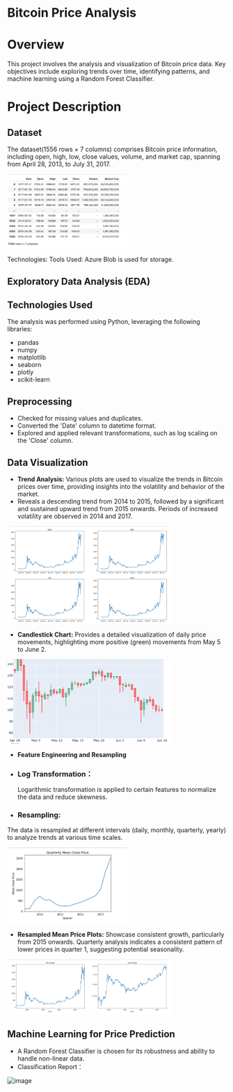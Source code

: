 

# Bitcoin Price Analysis

#  Overview

This project involves the analysis and visualization of Bitcoin price data. Key objectives include exploring trends over time, identifying patterns, and machine learning using a Random Forest Classifier. 
# Project Description

## Dataset

The dataset(1556 rows × 7 columns) comprises Bitcoin price information, including open, high, low, close values, volume, and market cap, spanning from April 28, 2013, to July 31, 2017.

<img width="275" alt="image" src="https://github.com/Tikii0617/BIT-ANALYSIS/blob/main/IMG/1.png">

Technologies: Tools Used: Azure Blob is used for storage. 

## Exploratory Data Analysis (EDA)

## Technologies Used
The analysis was performed using Python, leveraging the following libraries:
- pandas
- numpy
- matplotlib
- seaborn
- plotly
- scikit-learn

## Preprocessing

- Checked for missing values and duplicates.
- Converted the 'Date' column to datetime format.
- Explored and applied relevant transformations, such as log scaling on the 'Close' column.

## Data Visualization

- **Trend Analysis:** Various plots are used to visualize the trends in Bitcoin prices over time, providing insights into the volatility and behavior of the market.
- Reveals a descending trend from 2014 to 2015, followed by a significant and sustained upward trend from 2015 onwards. Periods of increased volatility are observed in 2014 and 2017.
<img width="375" alt="image" src="https://github.com/Tikii0617/BIT-ANALYSIS/blob/main/IMG/2.png">


- **Candlestick Chart:** Provides a detailed visualization of daily price movements, highlighting more positive (green) movements from May 5 to June 2.
  
<img width="375" alt="image" src="https://github.com/Tikii0617/BIT-ANALYSIS/blob/main/IMG/3.png">

- **Feature Engineering and Resampling**
- ### Log Transformation：
  Logarithmic transformation is applied to certain features to normalize the data and reduce skewness.
- ### Resampling:
The data is resampled at different intervals (daily, monthly, quarterly, yearly) to analyze trends at various time scales.
  
<img width="275" alt="image" src="https://github.com/Tikii0617/BIT-ANALYSIS/blob/main/IMG/6.png" style="display:inline-block; margin-right: 20px;">


- **Resampled Mean Price Plots:** Showcase consistent growth, particularly from 2015 onwards. Quarterly analysis indicates a consistent pattern of lower prices in quarter 1, suggesting potential seasonality.

<img width="375" alt="image" src="https://github.com/Tikii0617/BIT-ANALYSIS/blob/main/IMG/4.png">



## Machine Learning for Price Prediction
- A Random Forest Classifier is chosen for its robustness and ability to handle non-linear data.
- Classification Report：
<img width="275" alt="image" src="https://github.com/Tikii0617/Bitcoin-Price-Analysis/blob/main/IMG/8.png" style="display:inline-block; margin-right: 20px;">

